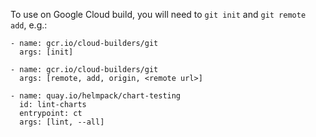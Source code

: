 To use on Google Cloud build, you will need to `git init` and `git remote add`, e.g.:

```
- name: gcr.io/cloud-builders/git
  args: [init]

- name: gcr.io/cloud-builders/git
  args: [remote, add, origin, <remote url>]

- name: quay.io/helmpack/chart-testing
  id: lint-charts
  entrypoint: ct
  args: [lint, --all]
```
